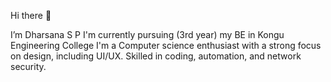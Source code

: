 

Hi there 👋

I’m Dharsana S P
I'm currently pursuing (3rd year) my BE in Kongu Engineering College I'm a Computer science enthusiast with a strong focus on design, including UI/UX. Skilled in coding, automation, and network security.
